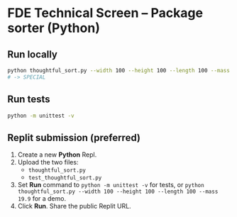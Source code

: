 # FDE Technical Screen – Package sorter (Python)

## Run locally
```bash
python thoughtful_sort.py --width 100 --height 100 --length 100 --mass 19.9
# -> SPECIAL
```

## Run tests
```bash
python -m unittest -v
```

## Replit submission (preferred)
1. Create a new **Python** Repl.
2. Upload the two files:
   - `thoughtful_sort.py`
   - `test_thoughtful_sort.py`
3. Set **Run** command to `python -m unittest -v` for tests, or `python thoughtful_sort.py --width 100 --height 100 --length 100 --mass 19.9` for a demo.
4. Click **Run**. Share the public Replit URL.
